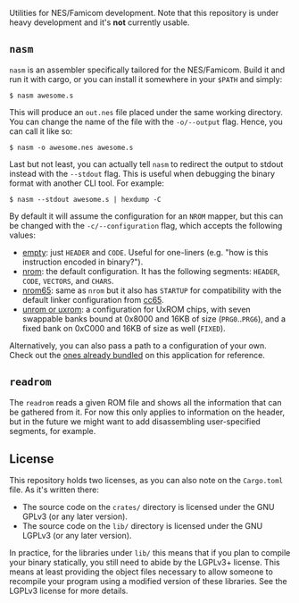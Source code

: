 Utilities for NES/Famicom development. Note that this repository is under heavy
development and it's **not** currently usable.

## `nasm`

`nasm` is an assembler specifically tailored for the NES/Famicom. Build it and
run it with cargo, or you can install it somewhere in your `$PATH` and simply:

```
$ nasm awesome.s
```

This will produce an `out.nes` file placed under the same working directory. You
can change the name of the file with the `-o/--output` flag. Hence, you can call
it like so:

```
$ nasm -o awesome.nes awesome.s
```

Last but not least, you can actually tell `nasm` to redirect the output to
stdout instead with the `--stdout` flag. This is useful when debugging the
binary format with another CLI tool. For example:

```
$ nasm --stdout awesome.s | hexdump -C
```

By default it will assume the configuration for an `NROM` mapper, but this can
be changed with the `-c/--configuration` flag, which accepts the following
values:

- [empty](./lib/xixanta/src/mappings/empty.toml): just `HEADER` and `CODE`.
  Useful for one-liners (e.g. "how is this instruction encoded in binary?").
- [nrom](./lib/xixanta/src/mappings/nrom.toml): the default configuration.
  It has the following segments: `HEADER`, `CODE`, `VECTORS`, and `CHARS`.
- [nrom65](./lib/xixanta/src/mappings/nrom65.toml): same as `nrom` but it
  also has `STARTUP` for compatibility with the default linker configuration
  from [cc65](https://github.com/cc65/cc65).
- [unrom or uxrom](./lib/xixanta/src/mappings/unrom.toml): a configuration for
  UxROM chips, with seven swappable banks bound at 0x8000 and 16KB of size
  (`PRG0`..`PRG6`), and a fixed bank on 0xC000 and 16KB of size as well
  (`FIXED`).

Alternatively, you can also pass a path to a configuration of your own. Check
out the [ones already bundled](./lib/xixanta/src/mappings) on this application
for reference.

## `readrom`

The `readrom` reads a given ROM file and shows all the information that can be
gathered from it. For now this only applies to information on the header, but in
the future we might want to add disassembling user-specified segments, for
example.

## License

This repository holds two licenses, as you can also note on the `Cargo.toml`
file. As it's written there:

- The source code on the `crates/` directory is licensed under the GNU GPLv3 (or
  any later version).
- The source code on the `lib/` directory is licensed under the GNU LGPLv3 (or
  any later version).

In practice, for the libraries under `lib/` this means that if you plan to
compile your binary statically, you still need to abide by the LGPLv3+ license.
This means at least providing the object files necessary to allow someone to
recompile your program using a modified version of these libraries. See the
LGPLv3 license for more details.
